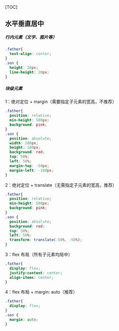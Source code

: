 [TOC]

## 水平垂直居中

##### 行内元素（文字、图片等）

```css
.father{
  text-align: center;
}
.son {
  height: 20px;
  line-height: 20px;
}
```

##### 块级元素

1：绝对定位 + margin（需要指定子元素的宽高，不推荐）

```css
.father{
  position: relative;
  min-height: 500px;
  background: pink;
}
.son {
  position: absolute;
  width: 200px;
  height: 100px;
  background: red;
  top: 50%;
  left: 50%;
  margin-top: -50px;
  margin-left: -100px;
}
```

2：绝对定位 + translate（无需指定子元素的宽高，推荐）

```css
.father{
  position: relative;
  min-height: 500px;
  background: pink;
}
.son {
  position: absolute;
  background: red;
  top: 50%;
  left: 50%;
  transform: translate(-50%, -50%);
}
```

3：flex 布局（所有子元素均局中）

```css
.father{
  display: flex;
  justify-content: center;
  align-items: center;
}
```

4：flex 布局 + margin: auto（推荐）

```css
.father{
  display: flex;
}
.son {
  margin: auto;
}
```

